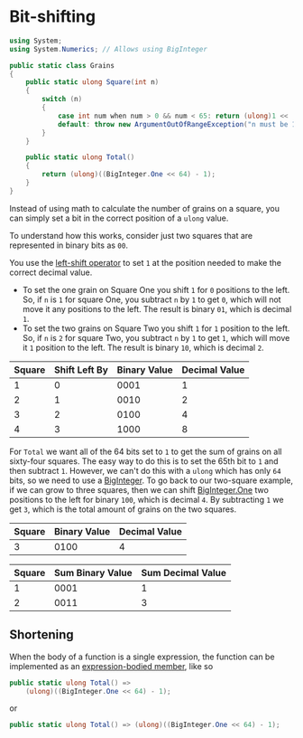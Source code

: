 # Bit-shifting

```csharp
using System;
using System.Numerics; // Allows using BigInteger

public static class Grains
{
    public static ulong Square(int n)
    {
        switch (n)
        {
            case int num when num > 0 && num < 65: return (ulong)1 << (num - 1);
            default: throw new ArgumentOutOfRangeException("n must be 1 through 64");
        }
    }

    public static ulong Total()
    {
        return (ulong)((BigInteger.One << 64) - 1);
    }
}
```

Instead of using math to calculate the number of grains on a square, you can simply set a bit in the correct position of a `ulong` value.

To understand how this works, consider just two squares that are represented in binary bits as `00`.

You use the [left-shift operator][left-shift-operator] to set `1` at the position needed to make the correct decimal value.

- To set the one grain on Square One you shift `1` for `0` positions to the left.
  So, if `n` is `1` for square One, you subtract `n` by `1` to get `0`, which will not move it any positions to the left.
  The result is binary `01`, which is decimal `1`.
- To set the two grains on Square Two you shift `1` for `1` position to the left.
  So, if `n` is `2` for square Two, you subtract `n` by `1` to get `1`, which will move it `1` position to the left.
  The result is binary `10`, which is decimal `2`.

| Square | Shift Left By | Binary Value | Decimal Value |
| ------ | ------------- | ------------ | ------------- |
| 1      | 0             | 0001         | 1             |
| 2      | 1             | 0010         | 2             |
| 3      | 2             | 0100         | 4             |
| 4      | 3             | 1000         | 8             |

For `Total` we want all of the 64 bits set to `1` to get the sum of grains on all sixty-four squares.
The easy way to do this is to set the 65th bit to `1` and then subtract `1`.
However, we can't do this with a `ulong` which has only `64` bits, so we need to use a [BigInteger][biginteger].
To go back to our two-square example, if we can grow to three squares, then we can shift [BigInteger.One][biginteger-one] two positions to the left for binary `100`,
which is decimal `4`.
By subtracting `1` we get `3`, which is the total amount of grains on the two squares.

| Square | Binary Value | Decimal Value |
| ------ | ------------ | ------------- |
| 3      | 0100         | 4             |

| Square | Sum Binary Value | Sum Decimal Value |
| ------ | ---------------- | ----------------- |
| 1      | 0001             | 1                 |
| 2      | 0011             | 3                 |

## Shortening

When the body of a function is a single expression, the function can be implemented as an [expression-bodied member][expression-bodied-member], like so

```csharp
public static ulong Total() =>
    (ulong)((BigInteger.One << 64) - 1);
```

or

```csharp
public static ulong Total() => (ulong)((BigInteger.One << 64) - 1);
```

[left-shift-operator]: https://learn.microsoft.com/en-us/dotnet/csharp/language-reference/operators/bitwise-and-shift-operators#left-shift-operator-
[biginteger]: https://learn.microsoft.com/en-us/dotnet/api/system.numerics.biginteger
[biginteger-one]: https://learn.microsoft.com/en-us/dotnet/api/system.numerics.biginteger.one
[expression-bodied-member]: https://learn.microsoft.com/en-us/dotnet/csharp/programming-guide/statements-expressions-operators/expression-bodied-members
